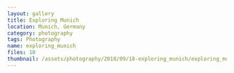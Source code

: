 ```yaml
---
layout: gallery
title: Exploring Munich
location: Munich, Germany
category: photography
tags: Photography
name: exploring_munich
files: 10
thumbnail: /assets/photography/2018/09/18-exploring_munich/exploring_munich-3.jpg
---
```

